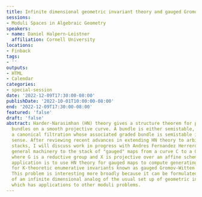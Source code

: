 ```yaml
---
title: Infinite dimensional geometric invariant theory and gauged Gromov-Witten theory.
sessions:
- Moduli Spaces in Algebraic Geometry
speakers:
- name: Daniel Halpern-Leistner
  affiliation: Cornell University
locations:
- Finback
tags:
- ''
outputs:
- HTML
- Calendar
categories:
- special-session
date: '2022-12-09T17:30:00-08:00'
publishDate: '2022-10-01T10:00:00-08:00'
end: '2022-12-09T17:30:00-08:00'
featured: 'false'
draft: 'false'
abstract: Harder-Narasimhan (HN) theory gives a structure theorem for principal G
  bundles on a smooth projective curve. A bundle is either semistable, or it admits
  a canonical filtration whose associated graded bundle is semistable in a graded
  sense. After reviewing recent advances in extending HN theory to arbitrary algebraic
  stacks, I will discuss work in progress with Andres Fernandez Herrero to apply this
  general machinery to the stack of "gauged" maps from a curve C to a G-scheme X,
  where G is a reductive group and X is projective over an affine scheme. Our main
  application is to use HN theory for gauged maps to compute generating functions
  for K-theoretic enumerative invariants known as gauged Gromov-Witten invariants.
  This problem is interesting more broadly because it can be formulated as an example
  of an infinite dimensional analog of the usual set up of geometric invariant theory,
  which has applications to other moduli problems.
---
```


